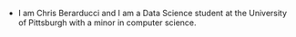 - I am Chris Berarducci and I am a Data Science student at the University of Pittsburgh with a minor in computer science.
